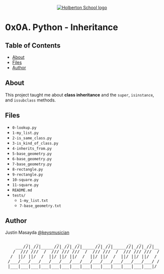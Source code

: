 <p align="center">
  <a href=#>
    <img src="https://user-images.githubusercontent.com/74752740/175812508-dc2482bf-bd5b-4c0a-b075-1bede95c488e.png" alt="Holberton School logo">
  </a>
</p>

# 0x0A. Python - Inheritance

## Table of Contents
* [About](#about)
* [Files](#files)
* [Author](#author)

## About
This project taught me about **class inheritance** and the `super`, `isinstance`, and `issubclass` methods.

## Files
* `0-lookup.py`
* `1-my_list.py`
* `2-is_same_class.py`
* `3-is_kind_of_class.py`
* `4-inherits_from.py`
* `5-base_geometry.py`
* `6-base_geometry.py`
* `7-base_geometry.py`
* `8-rectangle.py`
* `9-rectangle.py`
* `10-square.py`
* `11-square.py`
* `README.md`
* `tests/`
	* `1-my_list.txt`
	* `7-base_geometry.txt`


## Author
Justin Masayda [@keysmusician](https://github.com/keysmusician)
<div align="center">
<pre>
        _   _       _   _   _       _   _       _   _   _     
    ___//|_//|_____//|_//|_//|_____//|_//|_____//|_//|_//|___ 
   /  /// ///  /  /// /// ///  /  /// ///  /  /// /// ///  / |
  /  ||/ ||/  /  ||/ ||/ ||/  /  ||/ ||/  /  ||/ ||/ ||/  / / 
 /___/___/___/___/___/___/___/___/___/___/___/___/___/___/ /  
 |___|___|___|___|___|___|___|___|___|___|___|___|___|___|/   
 
</pre>
</div>
